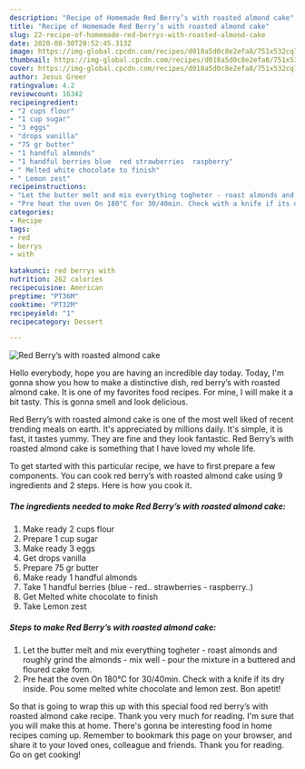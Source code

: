 ```yaml
---
description: "Recipe of Homemade Red Berry’s with roasted almond cake"
title: "Recipe of Homemade Red Berry’s with roasted almond cake"
slug: 22-recipe-of-homemade-red-berrys-with-roasted-almond-cake
date: 2020-08-30T20:52:45.313Z
image: https://img-global.cpcdn.com/recipes/d018a5d0c8e2efa8/751x532cq70/red-berrys-with-roasted-almond-cake-recipe-main-photo.jpg
thumbnail: https://img-global.cpcdn.com/recipes/d018a5d0c8e2efa8/751x532cq70/red-berrys-with-roasted-almond-cake-recipe-main-photo.jpg
cover: https://img-global.cpcdn.com/recipes/d018a5d0c8e2efa8/751x532cq70/red-berrys-with-roasted-almond-cake-recipe-main-photo.jpg
author: Jesus Greer
ratingvalue: 4.2
reviewcount: 16342
recipeingredient:
- "2 cups flour"
- "1 cup sugar"
- "3 eggs"
- "drops vanilla"
- "75 gr butter"
- "1 handful almonds"
- "1 handful berries blue  red strawberries  raspberry"
- " Melted white chocolate to finish"
- " Lemon zest"
recipeinstructions:
- "Let the butter melt and mix everything togheter - roast almonds and roughly grind the almonds - mix well - pour the mixture in a buttered and floured cake form."
- "Pre heat the oven On 180°C for 30/40min. Check with a knife if its dry inside. Pou some melted white chocolate and lemon zest. Bon apetit!"
categories:
- Recipe
tags:
- red
- berrys
- with

katakunci: red berrys with 
nutrition: 262 calories
recipecuisine: American
preptime: "PT36M"
cooktime: "PT32M"
recipeyield: "1"
recipecategory: Dessert

---
```



![Red Berry’s with roasted almond cake](https://img-global.cpcdn.com/recipes/d018a5d0c8e2efa8/751x532cq70/red-berrys-with-roasted-almond-cake-recipe-main-photo.jpg)

Hello everybody, hope you are having an incredible day today. Today, I'm gonna show you how to make a distinctive dish, red berry’s with roasted almond cake. It is one of my favorites food recipes. For mine, I will make it a bit tasty. This is gonna smell and look delicious.



Red Berry’s with roasted almond cake is one of the most well liked of recent trending meals on earth. It's appreciated by millions daily. It's simple, it is fast, it tastes yummy. They are fine and they look fantastic. Red Berry’s with roasted almond cake is something that I have loved my whole life.


To get started with this particular recipe, we have to first prepare a few components. You can cook red berry’s with roasted almond cake using 9 ingredients and 2 steps. Here is how you cook it.

<!--inarticleads1-->

##### The ingredients needed to make Red Berry’s with roasted almond cake:

1. Make ready 2 cups flour
1. Prepare 1 cup sugar
1. Make ready 3 eggs
1. Get drops vanilla
1. Prepare 75 gr butter
1. Make ready 1 handful almonds
1. Take 1 handful berries (blue - red.. strawberries - raspberry..)
1. Get  Melted white chocolate to finish
1. Take  Lemon zest




<!--inarticleads2-->

##### Steps to make Red Berry’s with roasted almond cake:

1. Let the butter melt and mix everything togheter - roast almonds and roughly grind the almonds - mix well - pour the mixture in a buttered and floured cake form.
1. Pre heat the oven On 180°C for 30/40min. Check with a knife if its dry inside. Pou some melted white chocolate and lemon zest. Bon apetit!




So that is going to wrap this up with this special food red berry’s with roasted almond cake recipe. Thank you very much for reading. I'm sure that you will make this at home. There's gonna be interesting food in home recipes coming up. Remember to bookmark this page on your browser, and share it to your loved ones, colleague and friends. Thank you for reading. Go on get cooking!
